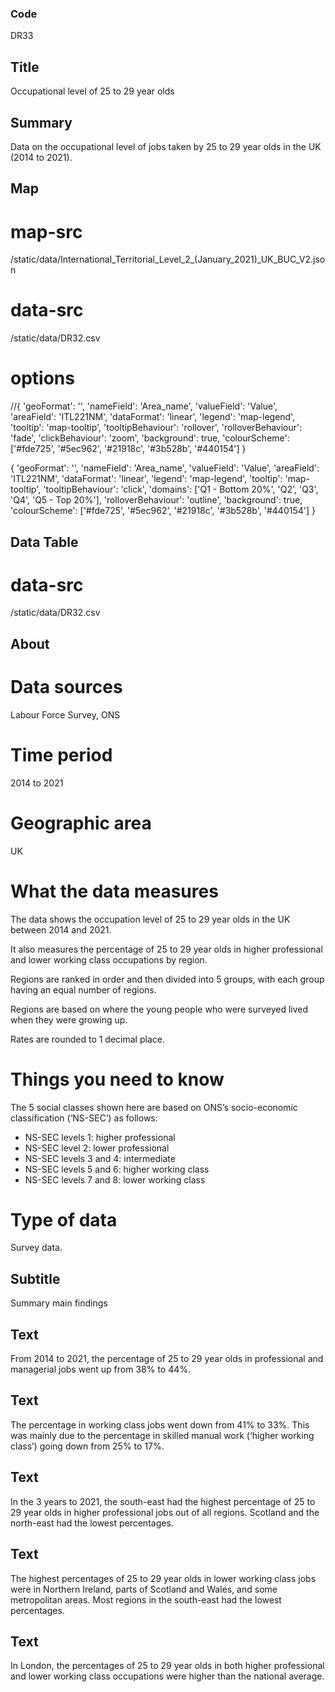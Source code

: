 ### Code
DR33

## Title
Occupational level of 25 to 29 year olds

## Summary
Data on the occupational level of jobs taken by 25 to 29 year olds in the UK (2014 to 2021).

## Map
# map-src
/static/data/International_Territorial_Level_2_(January_2021)_UK_BUC_V2.json

# data-src
/static/data/DR32.csv

# options
//{ 'geoFormat': '', 'nameField': 'Area_name', 'valueField': 'Value', 'areaField': 'ITL221NM', 'dataFormat': 'linear', 'legend': 'map-legend', 'tooltip': 'map-tooltip', 'tooltipBehaviour': 'rollover', 'rolloverBehaviour': 'fade', 'clickBehaviour': 'zoom', 'background': true, 'colourScheme': ['#fde725', '#5ec962', '#21918c', '#3b528b', '#440154'] }

{ 'geoFormat': '', 'nameField': 'Area_name', 'valueField': 'Value', 'areaField': 'ITL221NM', 'dataFormat': 'linear', 'legend': 'map-legend', 'tooltip': 'map-tooltip', 'tooltipBehaviour': 'click', 'domains': ['Q1 - Bottom 20%', 'Q2', 'Q3', 'Q4', 'Q5 - Top 20%'], 'rolloverBehaviour': 'outline', 'background': true, 'colourScheme': ['#fde725', '#5ec962', '#21918c', '#3b528b', '#440154'] }

## Data Table
# data-src
/static/data/DR32.csv

## About
# Data sources
Labour Force Survey, ONS

# Time period
2014 to 2021

# Geographic area
UK

# What the data measures
The data shows the occupation level of 25 to 29 year olds in the UK between 2014 and 2021.</p>

<p class="govuk-body">It also measures the percentage of 25 to 29 year olds in higher professional and lower working class occupations by region.</p>

<p class="govuk-body">Regions are ranked in order and then divided into 5 groups, with each group having an equal number of regions.</p>

<p class="govuk-body">Regions are based on where the young people who were surveyed lived when they were growing up.</p>

<p class="govuk-body">Rates are rounded to 1 decimal place.

# Things you need to know
The 5 social classes shown here are based on ONS’s socio-economic classification (‘NS-SEC’) as follows:</p>

<ul class="govuk-body">
    <li>NS-SEC levels 1: higher professional</li>
    <li>NS-SEC level 2: lower professional</li>
    <li>NS-SEC levels 3 and 4: intermediate</li>
    <li>NS-SEC levels 5 and 6: higher working class</li>
    <li>NS-SEC levels 7 and 8: lower working class</li>
</ul>

# Type of data
Survey data.

## Subtitle
Summary main findings

## Text
From 2014 to 2021, the percentage of 25 to 29 year olds in professional and managerial jobs went up from 38% to 44%.

## Text
The percentage in working class jobs went down from 41% to 33%. This was mainly due to the percentage in skilled manual work (‘higher working class’) going down from 25% to 17%.

## Text
In the 3 years to 2021, the south-east had the highest percentage of 25 to 29 year olds in higher professional jobs out of all regions. Scotland and the north-east had the lowest percentages.

## Text
The highest percentages of 25 to 29 year olds in lower working class jobs were in Northern Ireland, parts of Scotland and Wales, and some metropolitan areas. Most regions in the south-east had the lowest percentages.

## Text
In London, the percentages of 25 to 29 year olds in both higher professional and lower working class occupations were higher than the national average.
